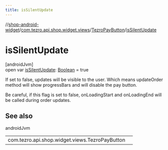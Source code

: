 ```yaml
---
title: isSilentUpdate
---
```

//[shop-android-widget](../../../index.html)/[com.tezro.api.shop.widget.views](../index.html)/[TezroPayButton](index.html)/[isSilentUpdate](is-silent-update.html)



# isSilentUpdate



[androidJvm]\
open var [isSilentUpdate](is-silent-update.html): [Boolean](https://kotlinlang.org/api/latest/jvm/stdlib/kotlin/-boolean/index.html) = true



If set to false, updates will be visible to the user. Which means updateOrder method will show progressBars and will disable the pay button.



Be careful, if this flag is set to false, onLoadingStart and onLoadingEnd will be called during order updates.



## See also


androidJvm

| | |
|---|---|
| com.tezro.api.shop.widget.views.TezroPayButton |  |




